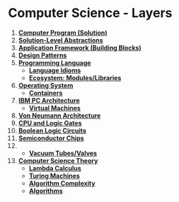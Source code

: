 # **Computer Science - Layers**

1.  **[Computer Program (Solution)](layers/computer_program_solution.md)**
2.  **[Solution-Level Abstractions](layers/solution_level_abstractions.md)**
3.  **[Application Framework (Building Blocks)](layers/application_frameworks.md)**
4.  **[Design Patterns](layers/design_patterns.md)**
5.  **[Programming Language](layers/programming_language.md)**
    * **[Language Idioms](layers/language_idioms.md)**
    * **[Ecosystem: Modules/Libraries](layers/ecosystem_modules_libraries.md)**
6.  **[Operating System](layers/operating_system.md)**
    * **[Containers](layers/containers.md)**
7.  **[IBM PC Architecture](layers/IBM_pc-architecture.md)**
    * **[Virtual Machines](layers/virtual_machines.md)**
9.  **[Von Neumann Architecture](layers/von_nuemann_architecture.md)**
10.  **[CPU and Logic Gates](layers/cpu_logic-gates.md)**
11. **[Boolean Logic Circuits](layers/boolean_logic_circuits.md)**
12. **[Semiconductor Chips](layers/semi_conductor_chips.md)**
13. * **[Vacuum Tubes/Valves](layers/vacuum_tube_valves.md)**
14. **[Computer Science Theory](layers/computer_science_theory.md)**
    * **[Lambda Calculus](layers/lambda_calculus.md)**
    * **[Turing Machines](layers/turing_machines.md)**
    * **[Algorithm Complexity](layers/algorithm_complexity.md)**
    * **[Algorithms](layers/algorithms.md)**
